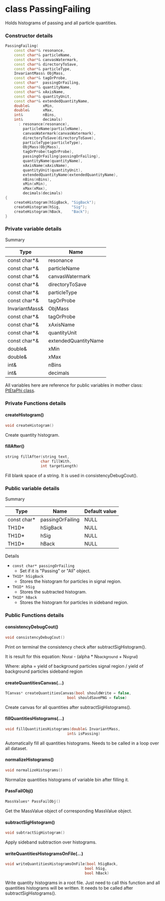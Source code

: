 # class PassingFailing

Holds histograms of passing and all particle quantities.

### Constructor details

```cpp
PassingFailing(
    const char*& resonance,
    const char*& particleName,
    const char*& canvasWatermark,
    const char*& directoryToSave,
    const char*& particleType,
    InvariantMass& ObjMass,
    const char*& tagOrProbe,
    const char*  passingOrFailing,
    const char*& quantityName,
    const char*& xAxisName,
    const char*& quantityUnit,
    const char*& extendedQuantityName,
    double&      xMin,
    double&      xMax,
    int&         nBins,
    int&         decimals)
      : resonance(resonance),
        particleName(particleName),
        canvasWatermark(canvasWatermark),
        directoryToSave(directoryToSave),
        particleType(particleType),
        ObjMass(ObjMass),
        tagOrProbe(tagOrProbe),
        passingOrFailing(passingOrFailing),
        quantityName(quantityName),
        xAxisName(xAxisName),
        quantityUnit(quantityUnit),
        extendedQuantityName(extendedQuantityName),
        nBins(nBins),
        xMin(xMin),
        xMax(xMax),
        decimals(decimals)
{
    createHistogram(hSigBack, "SigBack");
    createHistogram(hSig,     "Sig");
    createHistogram(hBack,    "Back");
}
```

### Private variable details

Summary

| Type           | Name                 |
|----------------|----------------------|
| const char*&   | resonance            |
| const char*&   | particleName         |
| const char*&   | canvasWatermark      |
| const char*&   | directoryToSave      |
| const char*&   | particleType         |
| const char*&   | tagOrProbe           |
| InvariantMass& | ObjMass              |
| const char*&   | tagOrProbe           |
| const char*&   | xAxisName            |
| const char*&   | quantityUnit         |
| const char*&   | extendedQuantityName |
| double&        | xMin                 |
| double&        | xMax                 |
| int&           | nBins                |
| int&           | decimals             |

All variables here are reference for public variables in mother class: [PtEtaPhi class](PtEtaPhi.md).

### Private Functions details

#### createHistogram()

```cpp
void createHistogram()
```

Create quantity histogram.

#### fillAfter()

```cpp
string fillAfter(string text,
                char fillWith,
                int targetLength)
```

Fill blank space of a string. It is used in consistencyDebugCout().

### Public variable details

Summary

| Type         | Name                 | Default value |
|--------------|----------------------|---------------|
| const char*  | passingOrFailing     | NULL          |
| TH1D*        | hSigBack             | NULL          |
| TH1D*        | hSig                 | NULL          |
| TH1D*        | hBack                | NULL          |

Details

* `const char* passingOrFailing`
    * Set if it is "Passing" or "All" object.
* `TH1D* hSigBack`
    * Stores the histogram for particles in signal region.
* `TH1D* hSig`
    * Stores the subtracted histogram.
* `TH1D* hBack`
    * Stores the histogram for particles in sideband region.

### Public Functions details

#### consistencyDebugCout()

```cpp
void consistencyDebugCout()
```

Print on terminal the consistency check after subtractSigHistogram().

It is result for this equation: N<small>total</small> - (alpha * N<small>background</small> + N<small>signal</small>)

Where: alpha = yield of background particles signal region / yield of background particles sideband region

#### createQuantitiesCanvas(...)

```cpp
TCanvas* createQuantitiesCanvas(bool shouldWrite = false,
                            bool shouldSavePNG = false)
```

Create canvas for all quantities after subtractSigHistograms().

#### fillQuantitiesHistograms(...)

```cpp
void fillQuantitiesHistograms(double& InvariantMass,
                            int& isPassing)
```

Automatically fill all quantities histograms. Needs to be called in a loop over all dataset.

#### normalizeHistograms()

```cpp
void normalizeHistograms()
```

Normalize quantities histograms of variable bin after filling it.

#### PassFailObj()

```cpp
MassValues* PassFailObj()
```

Get the MassValue object of corresponding MassValue object.

#### subtractSigHistogram()

```cpp
void subtractSigHistogram()
```

Apply sideband subtraction over histograms.

#### writeQuantitiesHistogramsOnFile(...)

```cpp
void writeQuantitiesHistogramsOnFile(bool hSigBack,
                                    bool hSig,
                                    bool hBack)
```

Write quantity histograms in a root file. Just need to call this function and all quantities histograms will be written. It needs to be called after subtractSigHistograms().
